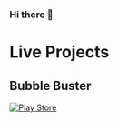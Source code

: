 ### Hi there 👋

<!--
**rax02/rax02** is a ✨ _special_ ✨ repository because its `README.md` (this file) appears on your GitHub profile.
-->
# Live Projects
## Bubble Buster 
[![Play Store](https://upload.wikimedia.org/wikipedia/commons/7/78/Google_Play_Store_badge_EN.svg)](https://play.google.com/store/apps/details?id=com.fantomverse.bubblebuster)
